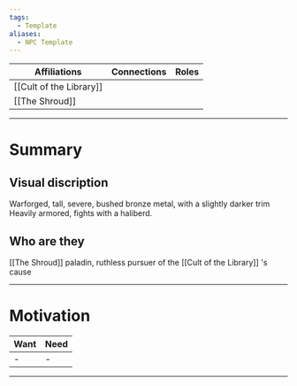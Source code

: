 ```yaml
---
tags:
  - Template
aliases:
  - NPC Template
---
```


| Affiliations            | Connections | Roles |
| ----------------------- | ----------- | ----- |
| [[Cult of the Library]] |             |       |
| [[The Shroud]]                        |             |       |

---
 # Summary
 ## Visual discription
 Warforged, tall, severe, 
 bushed bronze metal, with a slightly darker trim
 Heavily armored, fights with a haliberd.
 
 ## Who are they
 [[The Shroud]] paladin, ruthless pursuer of the [[Cult of the Library]] 's cause

---
 # Motivation

 | Want | Need |
 |:---- | ---- |
 | -    | -    |

---
